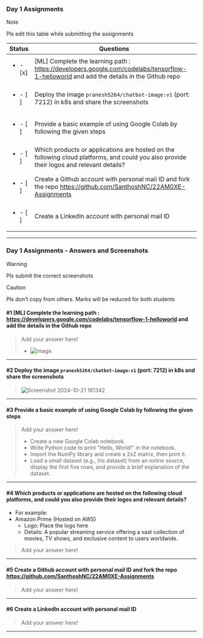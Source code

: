 ### Day 1 Assignments

> [!NOTE]
> Pls edit this table while submitting the assignments

| Status         | Questions     | 
|----------------|---------------|
| <ul><li>- [x] </li></ul> | [ML] Complete the learning path : https://developers.google.com/codelabs/tensorflow-1-helloworld and add the details in the Github repo |
| <ul><li>- [ ] </li></ul> | Deploy the image `pranesh5264/chatbot-image:v1` (port: 7212) in k8s and share the screenshots |
| <ul><li>- [ ] </li></ul> | Provide a basic example of using Google Colab by following the given steps  |
| <ul><li>- [ ] </li></ul> | Which products or applications are hosted on the following cloud platforms, and could you also provide their logos and relevant details?  |
| <ul><li>- [ ] </li></ul> | Create a Github account with personal mail ID and fork the repo https://github.com/SanthoshNC/22AM0XE-Assignments  |
| <ul><li>- [ ] </li></ul> | Create a LinkedIn account with personal mail ID  |


***

### Day 1 Assignments - Answers and Screenshots

> [!WARNING]
> Pls submit the correct screenshots

> [!CAUTION]
> Pls don't copy from others. Marks will be reduced for both students

#### #1 [ML] Complete the learning path : https://developers.google.com/codelabs/tensorflow-1-helloworld and add the details in the Github repo
> Add your answer here!
> - ![image](https://github.com/user-attachments/assets/7189052a-ee5d-4ec1-acc0-fe2273ffc21d)


***

#### #2 Deploy the image `pranesh5264/chatbot-image:v1` (port: 7212) in k8s and share the screenshots
> ![Screenshot 2024-10-21 161342](https://github.com/user-attachments/assets/87620e1f-745c-4c75-a4d7-b2d92a94f452)


***

#### #3 Provide a basic example of using Google Colab by following the given steps
> Add your answer here!
> - Create a new Google Colab notebook.
> - Write Python code to print "Hello, World!" in the notebook.
> - Import the NumPy library and create a 2x2 matrix, then print it.
> - Load a small dataset (e.g., Iris dataset) from an online source, display the first five rows, and provide a brief explanation of the dataset.

***

#### #4 Which products or applications are hosted on the following cloud platforms, and could you also provide their logos and relevant details? 
- For example:
- Amazon Prime (Hosted on AWS)
  - Logo: Place the logo here
  - Details: A popular streaming service offering a vast collection of movies, TV shows, and exclusive content to users worldwide.

> Add your answer here!

***

#### #5 Create a Github account with personal mail ID and fork the repo https://github.com/SanthoshNC/22AM0XE-Assignments
> Add your answer here!

***

#### #6 Create a LinkedIn account with personal mail ID
> Add your answer here!

***
